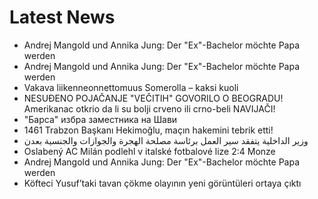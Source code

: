 # Latest News
-  Andrej Mangold und Annika Jung: Der "Ex"-Bachelor möchte Papa werden
-  Andrej Mangold und Annika Jung: Der "Ex"-Bachelor möchte Papa werden
-  Vakava liikenne­onnettomuus Somerolla – kaksi kuoli
-  NESUĐENO POJAČANJE "VEČITIH" GOVORILO O BEOGRADU! Amerikanac otkrio da li su bolji crveno ili crno-beli NAVIJAČI!
-  "Барса" избра заместника на Шави
-  1461 Trabzon Başkanı Hekimoğlu, maçın hakemini tebrik etti!
-  وزير الداخلية يتفقد سير العمل برئاسة مصلحة الهجرة والجوازات والجنسية بعدن
-  Oslabený AC Milán podlehl v italské fotbalové lize 2:4 Monze
-  Andrej Mangold und Annika Jung: Der "Ex"-Bachelor möchte Papa werden
-  Köfteci Yusuf’taki tavan çökme olayının yeni görüntüleri ortaya çıktı
